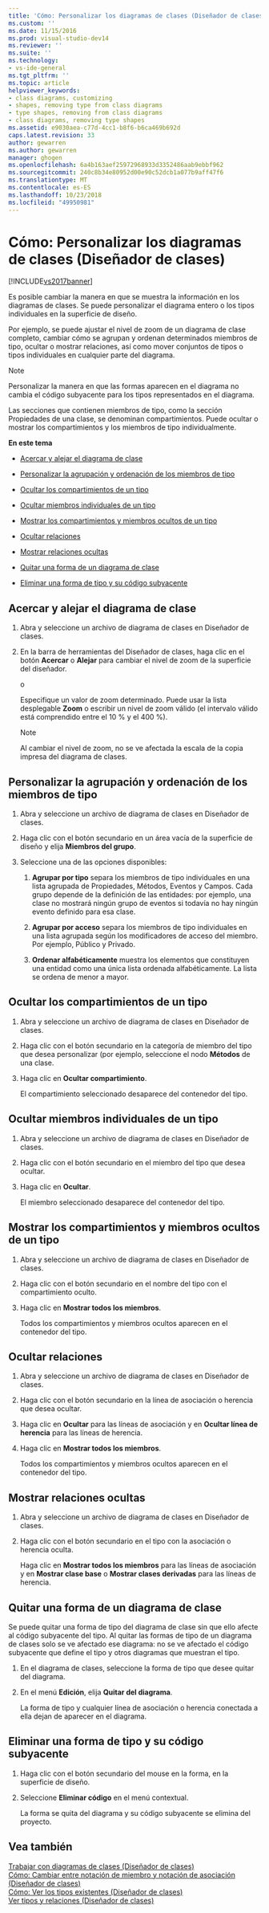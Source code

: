 ```yaml
---
title: 'Cómo: Personalizar los diagramas de clases (Diseñador de clases) | Microsoft Docs'
ms.custom: ''
ms.date: 11/15/2016
ms.prod: visual-studio-dev14
ms.reviewer: ''
ms.suite: ''
ms.technology:
- vs-ide-general
ms.tgt_pltfrm: ''
ms.topic: article
helpviewer_keywords:
- class diagrams, customizing
- shapes, removing type from class diagrams
- type shapes, removing from class diagrams
- class diagrams, removing type shapes
ms.assetid: e9030aea-c77d-4cc1-b8f6-b6ca469b692d
caps.latest.revision: 33
author: gewarren
ms.author: gewarren
manager: ghogen
ms.openlocfilehash: 6a4b163aef25972968933d3352486aab9ebbf962
ms.sourcegitcommit: 240c8b34e80952d00e90c52dcb1a077b9aff47f6
ms.translationtype: MT
ms.contentlocale: es-ES
ms.lasthandoff: 10/23/2018
ms.locfileid: "49950981"
---
```

# <a name="how-to-customize-class-diagrams-class-designer"></a>Cómo: Personalizar los diagramas de clases (Diseñador de clases)
[!INCLUDE[vs2017banner](../includes/vs2017banner.md)]

Es posible cambiar la manera en que se muestra la información en los diagramas de clases. Se puede personalizar el diagrama entero o los tipos individuales en la superficie de diseño.  
  
 Por ejemplo, se puede ajustar el nivel de zoom de un diagrama de clase completo, cambiar cómo se agrupan y ordenan determinados miembros de tipo, ocultar o mostrar relaciones, así como mover conjuntos de tipos o tipos individuales en cualquier parte del diagrama.  
  
> [!NOTE]
>  Personalizar la manera en que las formas aparecen en el diagrama no cambia el código subyacente para los tipos representados en el diagrama.  
  
 Las secciones que contienen miembros de tipo, como la sección Propiedades de una clase, se denominan compartimientos. Puede ocultar o mostrar los compartimientos y los miembros de tipo individualmente.  
  
 **En este tema**  
  
-   [Acercar y alejar el diagrama de clase](../ide/how-to-customize-class-diagrams-class-designer.md#ZoomInOut)  
  
-   [Personalizar la agrupación y ordenación de los miembros de tipo](../ide/how-to-customize-class-diagrams-class-designer.md#CustomizeGroupingSorting)  
  
-   [Ocultar los compartimientos de un tipo](../ide/how-to-customize-class-diagrams-class-designer.md#HideCompartments)  
  
-   [Ocultar miembros individuales de un tipo](../ide/how-to-customize-class-diagrams-class-designer.md#HideMembers)  
  
-   [Mostrar los compartimientos y miembros ocultos de un tipo](../ide/how-to-customize-class-diagrams-class-designer.md#DisplayHiddenCompartmentsAndMemberrs)  
  
-   [Ocultar relaciones](../ide/how-to-customize-class-diagrams-class-designer.md#HideAssociationAndInheritance)  
  
-   [Mostrar relaciones ocultas](../ide/how-to-customize-class-diagrams-class-designer.md#DisplayAssociationAndInheritance)  
  
-   [Quitar una forma de un diagrama de clase](../ide/how-to-customize-class-diagrams-class-designer.md#RemoveCodeAndShape)  
  
-   [Eliminar una forma de tipo y su código subyacente](../ide/how-to-customize-class-diagrams-class-designer.md#DeleteTypeShapeAndCode)  
  
##  <a name="ZoomInOut"></a>Acercar y alejar el diagrama de clase  
  
1.  Abra y seleccione un archivo de diagrama de clases en Diseñador de clases.  
  
2.  En la barra de herramientas del Diseñador de clases, haga clic en el botón **Acercar** o **Alejar** para cambiar el nivel de zoom de la superficie del diseñador.  
  
     o  
  
     Especifique un valor de zoom determinado. Puede usar la lista desplegable **Zoom** o escribir un nivel de zoom válido (el intervalo válido está comprendido entre el 10 % y el 400 %).  
  
    > [!NOTE]
    >  Al cambiar el nivel de zoom, no se ve afectada la escala de la copia impresa del diagrama de clases.  
  
##  <a name="CustomizeGroupingSorting"></a> Personalizar la agrupación y ordenación de los miembros de tipo  
  
1.  Abra y seleccione un archivo de diagrama de clases en Diseñador de clases.  
  
2.  Haga clic con el botón secundario en un área vacía de la superficie de diseño y elija **Miembros del grupo**.  
  
3.  Seleccione una de las opciones disponibles:  
  
    1.  **Agrupar por tipo** separa los miembros de tipo individuales en una lista agrupada de Propiedades, Métodos, Eventos y Campos. Cada grupo depende de la definición de las entidades: por ejemplo, una clase no mostrará ningún grupo de eventos si todavía no hay ningún evento definido para esa clase.  
  
    2.  **Agrupar por acceso** separa los miembros de tipo individuales en una lista agrupada según los modificadores de acceso del miembro. Por ejemplo, Público y Privado.  
  
    3.  **Ordenar alfabéticamente** muestra los elementos que constituyen una entidad como una única lista ordenada alfabéticamente. La lista se ordena de menor a mayor.  
  
##  <a name="HideCompartments"></a> Ocultar los compartimientos de un tipo  
  
1.  Abra y seleccione un archivo de diagrama de clases en Diseñador de clases.  
  
2.  Haga clic con el botón secundario en la categoría de miembro del tipo que desea personalizar (por ejemplo, seleccione el nodo **Métodos** de una clase.  
  
3.  Haga clic en **Ocultar compartimiento**.  
  
     El compartimiento seleccionado desaparece del contenedor del tipo.  
  
##  <a name="HideMembers"></a> Ocultar miembros individuales de un tipo  
  
1.  Abra y seleccione un archivo de diagrama de clases en Diseñador de clases.  
  
2.  Haga clic con el botón secundario en el miembro del tipo que desea ocultar.  
  
3.  Haga clic en **Ocultar**.  
  
     El miembro seleccionado desaparece del contenedor del tipo.  
  
##  <a name="DisplayHiddenCompartmentsAndMemberrs"></a> Mostrar los compartimientos y miembros ocultos de un tipo  
  
1.  Abra y seleccione un archivo de diagrama de clases en Diseñador de clases.  
  
2.  Haga clic con el botón secundario en el nombre del tipo con el compartimiento oculto.  
  
3.  Haga clic en **Mostrar todos los miembros**.  
  
     Todos los compartimientos y miembros ocultos aparecen en el contenedor del tipo.  
  
##  <a name="HideAssociationAndInheritance"></a> Ocultar relaciones  
  
1.  Abra y seleccione un archivo de diagrama de clases en Diseñador de clases.  
  
2.  Haga clic con el botón secundario en la línea de asociación o herencia que desea ocultar.  
  
3.  Haga clic en **Ocultar** para las líneas de asociación y en **Ocultar línea de herencia** para las líneas de herencia.  
  
4.  Haga clic en **Mostrar todos los miembros**.  
  
     Todos los compartimientos y miembros ocultos aparecen en el contenedor del tipo.  
  
##  <a name="DisplayAssociationAndInheritance"></a> Mostrar relaciones ocultas  
  
1. Abra y seleccione un archivo de diagrama de clases en Diseñador de clases.  
  
2. Haga clic con el botón secundario en el tipo con la asociación o herencia oculta.  
  
   Haga clic en **Mostrar todos los miembros** para las líneas de asociación y en **Mostrar clase base** o **Mostrar clases derivadas** para las líneas de herencia.  
  
##  <a name="RemoveCodeAndShape"></a> Quitar una forma de un diagrama de clase  
 Se puede quitar una forma de tipo del diagrama de clase sin que ello afecte al código subyacente del tipo. Al quitar las formas de tipo de un diagrama de clases solo se ve afectado ese diagrama: no se ve afectado el código subyacente que define el tipo y otros diagramas que muestran el tipo.  
  
1.  En el diagrama de clases, seleccione la forma de tipo que desee quitar del diagrama.  
  
2.  En el menú **Edición**, elija **Quitar del diagrama**.  
  
     La forma de tipo y cualquier línea de asociación o herencia conectada a ella dejan de aparecer en el diagrama.  
  
##  <a name="DeleteTypeShapeAndCode"></a> Eliminar una forma de tipo y su código subyacente  
  
1.  Haga clic con el botón secundario del mouse en la forma, en la superficie de diseño.  
  
2.  Seleccione **Eliminar código** en el menú contextual.  
  
     La forma se quita del diagrama y su código subyacente se elimina del proyecto.  
  
## <a name="see-also"></a>Vea también  
 [Trabajar con diagramas de clases (Diseñador de clases)](../ide/working-with-class-diagrams-class-designer.md)   
 [Cómo: Cambiar entre notación de miembro y notación de asociación (Diseñador de clases)](../ide/how-to-change-between-member-notation-and-association-notation-class-designer.md)   
 [Cómo: Ver los tipos existentes (Diseñador de clases)](../ide/how-to-view-existing-types-class-designer.md)   
 [Ver tipos y relaciones (Diseñador de clases)](../ide/viewing-types-and-relationships-class-designer.md)



